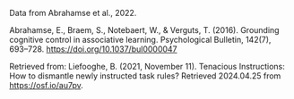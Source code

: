 Data from Abrahamse et al., 2022.

Abrahamse, E., Braem, S., Notebaert, W., & Verguts, T. (2016). Grounding cognitive control in associative learning. Psychological Bulletin, 142(7), 693–728. https://doi.org/10.1037/bul0000047

Retrieved from:
Liefooghe, B. (2021, November 11). Tenacious Instructions: How to dismantle newly instructed task rules? Retrieved 2024.04.25 from https://osf.io/au7pv.
